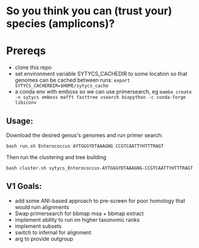 # So you think you can (trust your) species (amplicons)?

# Prereqs

- clone this repo
- set environment variable SYTYCS_CACHEDIR to some location so that genomes can be cached between runs: `export SYTYCS_CACHERDIR=$HOME/sytycs_cache`
- a conda env with emboss so we can use primersearch, eg `mamba create -n sytycs emboss mafft fasttree vsearch biopython -c conda-forge libiconv`

## Usage:

Download the desired genus's genomes and run primer search:

```
bash run.sh Enterococcus AYTGGGYDTAAAGNG CCGTCAATTYHTTTRAGT
```

Then run the clustering and tree building

```
bash cluster.sh sytycs_Enterococcus-AYTGGGYDTAAAGNG-CCGTCAATTYHTTTRAGT
```

## V1 Goals:

- add some ANI-based approach to pre-screen for poor homology that would ruin alignments
- Swap primersearch for bbmap  msa + bbmap extract
- implement ability to run on higher taxonomic ranks
- implement subsets
- switch to infernal for alignment
- arg to provide outgroup
